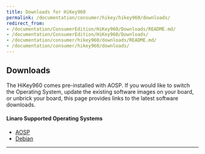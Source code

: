 ```yaml
---
title: Downloads for HiKey960
permalink: /documentation/consumer/hikey/hikey960/downloads/
redirect_from:
- /documentation/ConsumerEdition/HiKey960/Downloads/README.md/
- /documentation/ConsumerEdition/HiKey960/Downloads/
- /documentation/consumer/hikey960/downloads/README.md/
- /documentation/consumer/hikey960/downloads/
---
```

## Downloads

The HiKey960 comes pre-installed with AOSP. If you would like to switch the Operating System, update the existing software images on your board, or unbrick your board, this page provides links to the latest software downloads.

#### Linaro Supported Operating Systems

- [AOSP](aosp/)
- [Debian](debian/)

***
